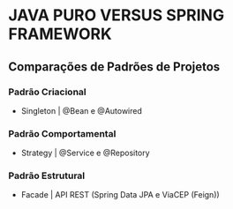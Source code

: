 <h1> JAVA PURO VERSUS SPRING FRAMEWORK </h1>

<h2>Comparações de Padrões de Projetos</h2>

<h3> Padrão Criacional </h3>
<ul>
	<li>
		Singleton | @Bean e @Autowired
	</li>
</ul>

<h3> Padrão Comportamental </h3>
<ul>
	<li>
		Strategy | @Service e @Repository
	</li>
</ul>
	
<h3> Padrão Estrutural </h3>
<ul>
	<li>
		Facade | API REST (Spring Data JPA e ViaCEP (Feign))
	</li>
</ul>


